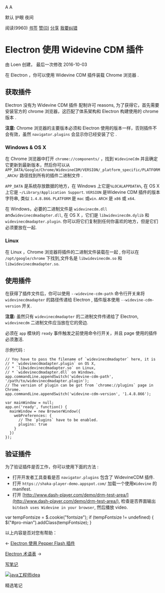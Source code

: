 [](javascript:; "折叠/展开")[](javascript:; "视觉主题设置")

A A

默认 护眼 夜间

阅读(9960) [书签](javascript:;) [赞(0)](javascript:;) [分享](javascript:; "分享") [我要纠错](/edit/electronmanual/9q711qkv)

Electron 使用 Widevine CDM 插件
===========================

由 Loen 创建， 最后一次修改 2016-10-03

在 Electron ，你可以使用 Widevine CDM 插件装载 Chrome 浏览器 .

获取插件
----

Electron 没有为 Widevine CDM 插件 配制许可 reasons, 为了获得它，首先需要安装官方的 chrome 浏览器，这匹配了体系架构和 Electron 构建使用的 chrome 版本 .

**注意:** Chrome 浏览器的主要版本必须和 Electron 使用的版本一样，否则插件不会有效，虽然 `navigator.plugins` 会显示你已经安装了它 .

### Windows & OS X

在 Chrome 浏览器中打开 `chrome://components/` ，找到 `WidevineCdm` 并且确定它更新到最新版本，然后你可以从 `APP_DATA/Google/Chrome/WidevineCDM/VERSION/_platform_specific/PLATFORM_ARCH/` 路径找到所有的插件二进制文件 .

`APP_DATA` 是系统存放数据的地方，在 Windows 上它是`%LOCALAPPDATA%`, 在 OS X 上它是 `~/Library/Application Support`. `VERSION` 是Widevine CDM 插件的版本字符串, 类似 `1.4.8.866`. `PLATFORM` 是 `mac` 或`win`. `ARCH` 是 `x86` 或 `x64`.

在 Windows，必要的二进制文件是 `widevinecdm.dll` and`widevinecdmadapter.dll`, 在 OS X ，它们是 `libwidevinecdm.dylib` 和`widevinecdmadapter.plugin`. 你可以将它们复制到任何你喜欢的地方，但是它们必须要放在一起.

### Linux

在 Linux ，Chrome 浏览器将插件的二进制文件装载在一起 , 你可以在 `/opt/google/chrome` 下找到,文件名是 `libwidevinecdm.so` 和`libwidevinecdmadapter.so`.

使用插件
----

在获得了插件文件后，你可以使用 `--widevine-cdm-path` 命令行开关来将 `widevinecdmadapter` 的路径传递给 Electron , 插件版本使用 `--widevine-cdm-version` 开关.

**注意:** 虽然只有 `widevinecdmadapter` 的二进制文件传递给了 Electron, `widevinecdm` 二进制文件应当放在它的旁边.

必须在 `app` 模块的 `ready` 事件触发之前使用命令行开关，并且 page 使用的插件必须激活.

示例代码 :

    // You have to pass the filename of `widevinecdmadapter` here, it is
    // * `widevinecdmadapter.plugin` on OS X,
    // * `libwidevinecdmadapter.so` on Linux,
    // * `widevinecdmadapter.dll` on Windows.
    app.commandLine.appendSwitch('widevine-cdm-path', '/path/to/widevinecdmadapter.plugin');
    // The version of plugin can be got from `chrome://plugins` page in Chrome.
    app.commandLine.appendSwitch('widevine-cdm-version', '1.4.8.866');
    
    var mainWindow = null;
    app.on('ready', function() {
      mainWindow = new BrowserWindow({
        webPreferences: {
          // The `plugins` have to be enabled.
          plugins: true
        }
      })
    });
    

验证插件
----

为了验证插件是否工作，你可以使用下面的方法 :

*   打开开发者工具查看是否 `navigator.plugins` 包含了 WidevineCDM 插件.
*   打开 `https://shaka-player-demo.appspot.com/` 加载一个使用`Widevine` 的 manifest.
*   打开 [http://www.dash-player.com/demo/drm-test-area/](http://www.dash-player.com/demo/drm-test-area/), 检查是否界面输出 `bitdash uses Widevine in your browser`, 然后播放 video.

var tempFontsize = $.cookie("fontsize"); if (tempFontsize != undefined) { $("#pro-mian").addClass(tempFontsize); }

以上内容是否对您有帮助：

← [Electron 使用 Pepper Flash 插件](/electronmanual/akze1qks.html "上一篇：Electron 使用 Pepper Flash 插件")

[Electron 术语表](/electronmanual/electronmanual-glossarytdau232r.html "下一篇：Electron 术语表") →

[写笔记](javascript:;)

[![java工程师idea](/attachments/image/20190115/1547553980272487.png)](https://www.w3cschool.cn/minicourse/play/javabasics_idea_my)

精选笔记